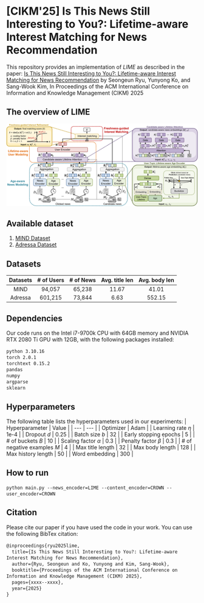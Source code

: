# [CIKM'25] Is This News Still Interesting to You?: Lifetime-aware Interest Matching for News Recommendation
This repository provides an implementation of *LIME* as described in the paper: [Is This News Still Interesting to You?: Lifetime-aware Interest Matching for News Recommendation](https://arxiv.org/abs/2508.13064) by Seongeun Ryu, Yunyong Ko, and Sang-Wook Kim, In Proceedings of the ACM International Conference on Information and Knowledge Management (CIKM) 2025

## The overview of LIME
![The overview of LIME](./assets/LIME_overview.PNG)

## Available dataset
1. [MIND Dataset](https://msnews.github.io/)
2. [Adressa Dataset](https://reclab.idi.ntnu.no/dataset/)

## Datasets
|Datasets|# of Users|# of News|Avg. title len|Avg. body len|
|:---:|:---:|:---:|:---:|:---:|
|MIND|94,057|65,238|11.67|41.01|
|Adressa|601,215|73,844|6.63|552.15|

## Dependencies
Our code runs on the Intel i7-9700k CPU with 64GB memory and NVIDIA RTX 2080 Ti GPU with 12GB, with the following packages installed:
```
python 3.10.16
torch 2.0.1
torchtext 0.15.2
pandas
numpy
argparse
sklearn
```

## Hyperparameters
The following table lists the hyperparameters used in our experiments:
| Hyperparameter | Value |
| --- | --- |
| Optimizer | Adam |
| Learning rate *η* | 1e-4 |
| Dropout *d* | 0.25 |
| Batch size *b* | 32 |
| Early stopping epochs | 5 |
| # of buckets *B* | 10 |
| Scaling factor *α* | 0.3 |
| Penalty factor *β* | 0.3 |
| # of negative examples *M* | 4 |
| Max title length | 32 |
| Max body length | 128 |
| Max history length | 50 |
| Word embedding | 300 |

## How to run
```
python main.py --news_encoder=LIME --content_encoder=CROWN --user_encoder=CROWN
```

## Citation
Please cite our paper if you have used the code in your work. You can use the following BibTex citation:
```
@inproceedings{ryu2025lime,
  title={Is This News Still Interesting to You?: Lifetime-aware Interest Matching for News Recommendation},
  author={Ryu, Seongeun and Ko, Yunyong and Kim, Sang-Wook},
  booktitle={Proceedings of the ACM International Conference on Information and Knowledge Management (CIKM) 2025},
  pages={xxxx--xxxx},
  year={2025}
}
```
